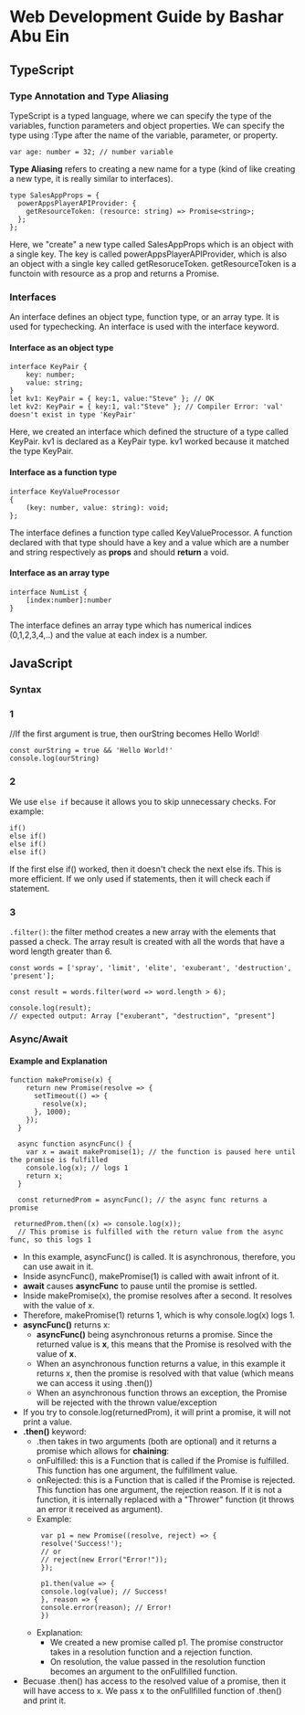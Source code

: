 # Web Development Guide by Bashar Abu Ein

## TypeScript
### Type Annotation and Type Aliasing
TypeScript is a typed language, where we can specify the type of the variables, function parameters and object properties.
We can specify the type using :Type after the name of the variable, parameter, or property. 

```var age: number = 32; // number variable```

**Type Aliasing** refers to creating a new name for a type (kind of like creating a new type, it is really similar to interfaces). 

```
type SalesAppProps = {
  powerAppsPlayerAPIProvider: {
    getResourceToken: (resource: string) => Promise<string>;
  };
}; 
```
Here, we "create" a new type called SalesAppProps which is an object with a single key. The key is called powerAppsPlayerAPIProvider, which is also an object with a single key called getResoruceToken. getResourceToken is a functoin with resource as a prop and returns a Promise. 

### Interfaces
An interface defines an object type, function type, or an array type. It is used for typechecking. An interface is used with the interface keyword. 

#### Interface as an object type
```
interface KeyPair {
    key: number;
    value: string;
}
let kv1: KeyPair = { key:1, value:"Steve" }; // OK
let kv2: KeyPair = { key:1, val:"Steve" }; // Compiler Error: 'val' doesn't exist in type 'KeyPair'
```
Here, we created an interface which defined the structure of a type called KeyPair. kv1 is declared as a KeyPair type. kv1 worked because it matched the type KeyPair. 


#### Interface as a function type
```
interface KeyValueProcessor
{
    (key: number, value: string): void;
};
```
The interface defines a function type called KeyValueProcessor. A function declared with that type should have a key and a value which are a number and string respectively as **props** and should **return** a void.

#### Interface as an array type

```
interface NumList {
    [index:number]:number
}
```
The interface defines an array type which has numerical indices (0,1,2,3,4,..) and the value at each index is a number. 

## JavaScript

### Syntax

### 1
//If the first argument is true, then ourString becomes Hello World!
```
const ourString = true && 'Hello World!'
console.log(ourString)
```
### 2
We use ```else if``` because it allows you to skip unnecessary checks. For example:
```
if()
else if()
else if()
else if()
```
If the first else if() worked, then it doesn't check the next else ifs. This is more efficient. If we only used if statements, then it will check each if statement. 

### 3

`.filter()`: the filter method creates a new array with the elements that passed a check. The array result is created with all the words that have a word length greater than 6. 
```
const words = ['spray', 'limit', 'elite', 'exuberant', 'destruction', 'present'];

const result = words.filter(word => word.length > 6);

console.log(result);
// expected output: Array ["exuberant", "destruction", "present"]

```
### Async/Await
#### Example and Explanation 
```
function makePromise(x) { 
    return new Promise(resolve => {
      setTimeout(() => {
        resolve(x);
      }, 1000);
    });
  }
  
  async function asyncFunc() {
    var x = await makePromise(1); // the function is paused here until the promise is fulfilled
    console.log(x); // logs 1
    return x;
  }
  
  const returnedProm = asyncFunc(); // the async func returns a promise

 returnedProm.then((x) => console.log(x));
  // This promise is fulfilled with the return value from the async func, so this logs 1
 ```
- In this example, asyncFunc() is called. It is asynchronous, therefore, you can use await in it.
- Inside asyncFunc(), makePromise(1) is called with await infront of it. 
- **await** causes **asyncFunc** to pause until the promise is settled.
- Inside makePromise(x), the promise resolves after a second. It resolves with the value of x. 
- Therefore, makePromise(1) returns 1, which is why console.log(x) logs 1. 
- **asyncFunc()** returns x:
  - **asyncFunc()** being asynchronous returns a promise. Since the returned value is **x**, this means that the Promise is resolved with the value of **x**. 
  - When an asynchronous function returns a value, in this example it returns x, then the promise is resolved with that value (which means we can access it using .then())
  - When an asynchronous function throws an exception, the Promise will be rejected with the thrown value/exception
- If you try to console.log(returnedProm), it will print a promise, it will not print a value.  
- **.then()** keyword:
  - .then takes in two arguments (both are optional) and it returns a promise which allows for **chaining**:
   - onFulfilled: this is a Function that is called if the Promise is fulfilled. This function has one argument, the fulfillment value.
   - onRejected: this is a Function that is called if the Promise is rejected. This function has one argument, the rejection reason. If it is not a function, it is internally replaced with a "Thrower" function (it throws an error it received as argument).
   - Example:
     ```
      var p1 = new Promise((resolve, reject) => {
      resolve('Success!');
      // or
      // reject(new Error("Error!"));
      });

      p1.then(value => {
      console.log(value); // Success!
      }, reason => {
      console.error(reason); // Error!
      })
     ```
    - Explanation:
      - We created a new promise called p1. The promise constructor takes in a resolution function and a rejection function. 
      - On resolution, the value passed in the resolution function becomes an argument to the onFullfilled function.
- Becuase .then() has access to the resolved value of a promise, then it will have access to x. We pass x to the onFullfilled function of .then() and print it. 
